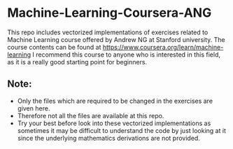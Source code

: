# Machine-Learning-Coursera-ANG
This repo includes vectorized implementations of  exercises related to Machine Learning course offered by Andrew NG at Stanford university.
The course contents can be found at https://www.coursera.org/learn/machine-learning
I recommend this course to anyone who is interested in this field, as it is a really good starting point for beginners.

## Note:

  * Only the files which are required to be changed in the exercises  are given here.
  * Therefore not all the files are available at this repo.
  * Try your best before look into these vectorized implementations as sometimes it may be difficult to understand the code by just looking at it since the underlying mathematics derivations are not provided.
